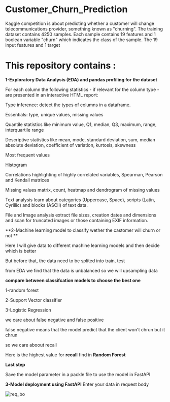 # Customer_Churn_Prediction
Kaggle competition is about predicting whether a customer will change telecommunications provider, something known as "churning".
The training dataset contains 4250 samples. Each sample contains 19 features and 1 boolean variable "churn" which indicates the class of the sample. The 19 input features and 1 target

# This repository contains :

**1-Exploratory Data Analysis (EDA) and pandas profiling for the dataset**

For each column the following statistics - if relevant for the column type - are presented in an interactive HTML report:

Type inference: detect the types of columns in a dataframe.

Essentials: type, unique values, missing values

Quantile statistics like minimum value, Q1, median, Q3, maximum, range, interquartile range

Descriptive statistics like mean, mode, standard deviation, sum, median absolute deviation, coefficient of variation, kurtosis, skewness

Most frequent values

Histogram

Correlations highlighting of highly correlated variables, Spearman, Pearson and Kendall matrices

Missing values matrix, count, heatmap and dendrogram of missing values

Text analysis learn about categories (Uppercase, Space), scripts (Latin, Cyrillic) and blocks (ASCII) of text data.

File and Image analysis extract file sizes, creation dates and dimensions and scan for truncated images or those containing EXIF information.

**2-Machine learning model to classify wether the castomer will churn or not **

Here I will give data to different machine learning models and then decide which is better 

But before that, the data  need to be splited into train, test 

from EDA we find that the data is unbalanced so we will upsampling data 
 
**compare between classifcation models to choose the best one**

1-random forest

2-Support Vector classifier 

3-Logistic Regression
 
we care about false negative and false positive 

false negative means that the model predict that the client won't chrun but it chrun 

so we care aboout recall 

Here is the highest value for **recall** find in **Random Forest** 
 
**Last step**

Save the model parameter in a packle file to use the model in FastAPI

**3-Model deployment using FastAPI**
Enter your data in request body 

![req_bo](https://user-images.githubusercontent.com/41596266/140563630-deab8383-94d3-4881-864c-03467ce10138.png)


